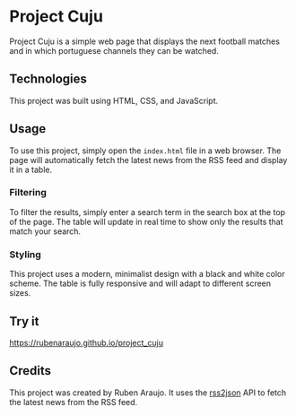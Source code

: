 # Project Cuju

Project Cuju is a simple web page that displays the next football matches and in which portuguese channels they can be watched.

## Technologies

This project was built using HTML, CSS, and JavaScript.

## Usage

To use this project, simply open the `index.html` file in a web browser. The page will automatically fetch the latest news from the RSS feed and display it in a table.

### Filtering

To filter the results, simply enter a search term in the search box at the top of the page. The table will update in real time to show only the results that match your search.

### Styling

This project uses a modern, minimalist design with a black and white color scheme. The table is fully responsive and will adapt to different screen sizes.

## Try it

https://rubenaraujo.github.io/project_cuju
## Credits

This project was created by Ruben Araujo. It uses the [rss2json](https://rss2json.com/) API to fetch the latest news from the RSS feed.
